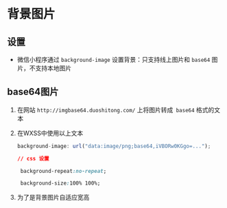 # 背景图片

## 设置

*   微信小程序通过 `background-image` 设置背景：只支持线上图片和 `base64` 图片，不支持本地图片

## base64图片

1.  在网站 `http://imgbase64.duoshitong.com/` 上将图片转成` base64` 格式的文本

2.  在WXSS中使用以上文本

    ```javascript
    background-image: url("data:image/png;base64,iVBORw0KGgo=...");

    ```

    ```css
    // css 设置

     background-repeat:no-repeat;

     background-size:100% 100%;

    ```

3.  为了是背景图片自适应宽高
